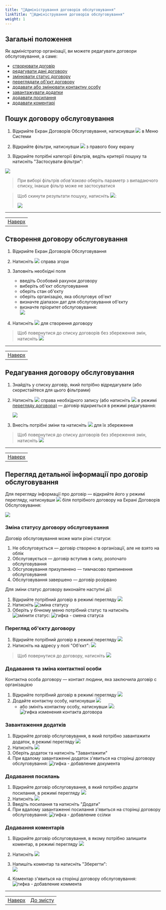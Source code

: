 ```yaml
---
title: "📝Адміністрування договорів обслуговування"
linkTitle: "📝Адміністрування договорів обслуговування"
weight: 1
---
```


## Загальні положення  

Як адміністратор організації, ви можете редагувати  договори обслуговування, а саме:
- [створювати договір](#створення-договору-обслуговування)
- [редагувати дані договору](#редагування-договору-обслуговування)
- [змінювати статус договору](#зміна-статусу-договору-обслуговування)
- [переглядати об'єкт договору](#перегляд-обєкту-договору)
- [додавати або змінювати контактну особу](#додавання-та-зміна-контактної-особи)
- [завантажувати додатки](#завантаження-додатків)
- [додавати посилання](#додавання-посилань)
- [додавати коментарі](#додавання-коментарів)

## Пошук договору обслуговування

1. Відкрийте Екран Договорів Обслуговування, натиснувши ![](https://i.imgur.com/FdtUgh0.png) в Меню Системи
2. Відкрийте фільтри, натиснувши ![](https://i.imgur.com/MaZo9cn.png) з правого боку екрану

3. Відкрийте потрібні категорії фільтрів, ведіть  критерії пошуку та натисніть "Застосувати фільтри":

![](https://i.imgur.com/HQ5i3fc.gif)

>При виборі фільтрів *обов'язково* оберіть параметр з випадаючого списку, інакше фільтр може не застосуватися

>Щоб скинути результати пошуку, натисніть ![](https://i.imgur.com/1Ej0xNy.png):
>
>![](https://i.imgur.com/YJOLLWZ.gif)

___
| |
|-|
| [Наверх](#загальні-положення)|

## Створення договору обслуговування

1. Відкрийте Екран Договорів Обслуговування
2. Натисніть ![](https://i.imgur.com/8D18FO9.png) справа згори
3. Заповніть необхідні поля
   - введіть Особовий рахунок договору
   - виберіть об'єкт обслуговування
   - оберіть стан об'єкту
   - оберіть організацію, яка обслуговує об'ект
   - визначте діапазон дат для обслуговування об'єкту
   - визначте пріоритет обслуговування:<br/>
    ![](https://i.imgur.com/fhxgKvC.png)

4. Натисніть ![](https://i.imgur.com/Die5KUV.png) для створення договору

> Щоб повернутися до списку договорів без збереження змін, натисніть ![](https://i.imgur.com/YZ6Sefv.png)

___
| |
|-|
| [Наверх](#загальні-положення)|

## Редагування договору обслуговування

1. Знайдіть у списку договір, який потрібно відредагувати (або скористайтеся для цього фільтрами)
2. Натисніть ![](https://i.imgur.com/4habIJd.png) справа необхідного запису (або натисніть ![](https://i.imgur.com/O2Zlc3m.png) в режимі [перегляду договора)](#перегляд-детальної-інформації-про-договір-обслуговування) &mdash; договір відкриється в режимі редагування:

    ![](https://i.imgur.com/lzMXTel.gif)

3. Внесіть потрібні зміни та натисніть ![](https://i.imgur.com/Die5KUV.png) для їх збереження

> Щоб повернутися до списку договорів без збереження змін, натисніть ![](https://i.imgur.com/YZ6Sefv.png)

___
| |
|-|
| [Наверх](#загальні-положення)|

## Перегляд детальної інформації про договір обслуговування
Для перегляду інформації про договір &mdash; відкрийте його у режимі перегляду, натиснувши ![](https://i.imgur.com/9qatUew.png) біля потрібного договору на Екрані Договорів Обслуговування:

![](https://i.imgur.com/YOYadME.gif)

### Зміна статусу договору обслуговування

Договір обслуговування може мати різні статуси:
1. Не обслуговується &mdash; договір створено в організації, але не взято на облік
2. Обслуговується &mdash; договір вступив в силу, розпочато обслуговування
3. Обсгуловування призупинено &mdash; тимчасово припинення обслуговування
4. Обслуговування завершено &mdash; договір розірвано
  
Для зміни статус договору виконайте наступні дії:

1. Відкрийте потрібний договір в режимі перегляду ![](https://i.imgur.com/9qatUew.png)
2. Натисніть ![зміна статусу]()
3. Оберіть у бічному меню потрібний статус та натисніть ![змінити статус]():
   ![гифка - смена статуса]()

### Перегляд об'єкту договору
1. Відкрийте потрібний договір в режимі перегляду ![](https://i.imgur.com/9qatUew.png)
2. Натисніть на адресу у полі "Об'єкт":
   ![](https://i.imgur.com/vIoX5Z5.gif)

> Щоб повернутися до договору, натисніть ![](https://i.imgur.com/YZ6Sefv.png)

### Додавання та зміна контактної особи

Контактна особа договору &mdash; контакт людини, яка заключила договір с організацією

1. Відкрийте потрібний договір в режимі перегляду ![](https://i.imgur.com/9qatUew.png)
2. Додайте контактну особу, натиснувши ![](https://i.imgur.com/qJTqxaR.png)
   - або змініть контактну особу, натиснувши ![](https://i.imgur.com/IdxryGI.png):
  ![гифка изменения контакта договора]()

### Завантаження додатків

1. Відкрийте договір обслуговування, в який потрібно завантажити додаток, в режимі перегляду ![](https://i.imgur.com/9qatUew.png)
2. Натисніть ![](https://i.imgur.com/qcBiQmW.png)
3. Оберіть додаток та натисніть "Завантажити"
4. При вдалому завантаженні додаток з'явиться на сторінці договору обслуговування:
   ![гифка - добавление документа]()

### Додавання посилань

1. Відкрийте договір обслуговування, в який потрібно додати посилання, в режимі перегляду ![](https://i.imgur.com/9qatUew.png)
2. Натисніть ![](https://i.imgur.com/gu6lTt3.png)
3. Введіть посилання та натисніть "Додати"
4. При вдалому завантаженні посилання з'явиться на сторінці договору обслуговування:
   ![гифка - добавление ссілки]()

### Додавання коментарів

1. Відкрийте договір обслуговування, в якому потрібно залишити коментар, в режимі перегляду ![](https://i.imgur.com/9qatUew.png)
2. Натисніть ![](https://i.imgur.com/zQ8wcmA.png)
3. Напишіть коментар та натисніть "Зберегти":<br/>
   ![](https://i.imgur.com/jIa08ER.png)

4. Коментар з'явиться на сторінці договору обслуговування:
   ![гифка - добавление коммента]()
___
|                               |                         |
| ----------------------------- | ----------------------- |
| [Наверх](#загальні-положення) | [До змісту](/home) |